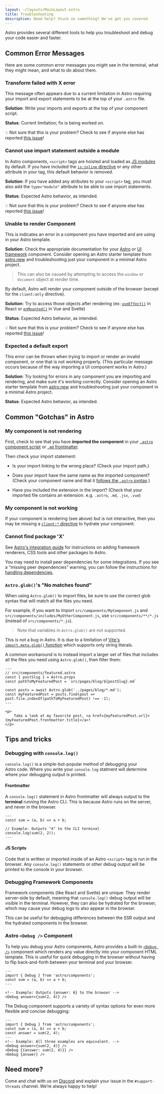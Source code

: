 ```yaml
---
layout: ~/layouts/MainLayout.astro
title: Troubleshooting
description: Need help? Stuck on something? We've got you covered.
---
```


Astro provides several different tools to help you troubleshoot and debug your code easier and faster.

## Common Error Messages

Here are some common error messages you might see in the terminal, what they might mean, and what to do about them.

### Transform failed with X error

This message often appears due to a current limitation in Astro requiring your import and export statements to be at the top of your `.astro` file.

**Solution**: Write your imports and exports at the top of your component script.

**Status**: Current limitation; fix is being worked on.

💡 Not sure that this is your problem? Check to see if anyone else has reported [this issue](https://github.com/withastro/astro/issues?q=is%3Aissue+is%3Aopen+Transform+failed+with+*+error)!

### Cannot use import statement outside a module

In Astro components, `<script>` tags are hoisted and loaded as [JS modules](https://developer.mozilla.org/en-US/docs/Web/JavaScript/Guide/Modules) by default. If you have included the [`is:inline` directive](/en/reference/directives-reference/#isinline) or any other attribute in your tag, this default behavior is removed.

**Solution**: If you have added any atributes to your `<script>` tag, you must also add the `type="module"` attribute to be able to use import statements.

**Status**: Expected Astro behavior, as intended.

💡 Not sure that this is your problem? Check to see if anyone else has reported [this issue](https://github.com/withastro/astro/issues?q=is%3Aissue+is%3Aopen+Cannot+use+import+statement)!

### Unable to render Component

This is indicates an error in a component you have imported and are using in your Astro template. 

**Solution**: Check the appropriate documentation for your [Astro](/en/core-concepts/astro-components/) or [UI framework](/en/core-concepts/framework-components/) component. Consider opening an Astro starter template from [astro.new](https://astro.new) and troubleshooting just your component in a minimal Astro project. 

> This can also be caused by attempting to access the `window` or `document` object at render time. 
 
By default, Astro will render your component outside of the browser (except for the `client:only` directive). 

**Solution**: Try to access those objects after rendering (ex: [`useEffect()`](https://reactjs.org/docs/hooks-reference.html#useeffect) in React or [`onMounted()`](https://vuejs.org/api/composition-api-lifecycle.html#onmounted) in Vue and Svelte)

**Status**: Expected Astro behavior, as intended.

💡 Not sure that this is your problem? Check to see if anyone else has reported [this issue](https://github.com/withastro/astro/issues?q=is%3Aissue+is%3Aopen+Unable+to+render+Component)!


### Expected a default export

This error can be thrown when trying to import or render an invalid component, or one that is not working properly. (This particular message occurs because of the way importing a UI component works in Astro.)

**Solution**: Try looking for errors in any component you are importing and rendering, and make sure it's working correctly. Consider opening an Astro starter template from [astro.new](https://astro.new) and troubleshooting just your component in a minimal Astro project. 

**Status**: Expected Astro behavior, as intended.

## Common "Gotchas" in Astro

### My component is not rendering

First, check to see that you have **imported the component** in your [`.astro` component script](/en/core-concepts/astro-components/#the-component-script) or [`.md` frontmatter](/en/guides/markdown-content/#using-components-in-markdown).

Then check your import statement:

- Is your import linking to the wrong place? (Check your import path.)

- Does your import have the same name as the imported component? (Check your component name and that it [follows the `.astro` syntax](/en/comparing-astro-vs-other-tools/#astro-vs-jsx).)

- Have you included the extension in the import? (Check that your imported file contains an extension. e.g. `.astro`, `.md`, `.jsx`, `.vue`)

### My component is not working

If your component is rendering (see above) but is not interactive, then you may be missing a [`client:*` directive](/en/reference/directives-reference/#client-directives) to hydrate your component.

### Cannot find package 'X'

See [Astro's integration guide](/en/guides/integrations-guide/) for instructions on adding framework renderers, CSS tools and other packages to Astro.

You may need to install peer dependencies for some integrations. If you see a “missing peer dependencies” warning, you can follow the instructions for  [handling dependencies](/en/guides/integrations-guide/#handling-integration-dependencies).

### `Astro.glob()`'s "No matches found"

When using `Astro.glob()` to import files, be sure to use the correct glob syntax that will match all the files you need. 

For example, if you want to import `src/components/MyComponent.js` and `src/components/includes/MyOtherComponent.js`, use `src/components/**/*.js` (instead of `src/components/*.js`).

> Note that variables in `Astro.glob()` are not supported. 

This is not a bug in Astro. It is due to a limitation of [Vite's `import.meta.glob()` function](https://vitejs.dev/guide/features.html#glob-import) which supports only string literals.

A common workaround is to instead import a larger set of files that includes all the files you need using `Astro.glob()`, then filter them:

```astro
---
// src/components/featured.astro
const { postSlug } = Astro.props
const pathToMyFeaturedPost = `src/pages/blog/${postSlug}.md`

const posts = await Astro.glob('../pages/blog/*.md');
const myFeaturedPost = posts.find(post => post.file.indexOf(pathToMyFeaturedPost) !== -1);
---

<p>
    Take a look at my favorite post, <a href={myFeaturedPost.url}>{myFeaturedPost.frontmatter.title}</a>!
</p>
```

## Tips and tricks

### Debugging with `console.log()`

`console.log()` is a simple-but-popular method of debugging your Astro code. Where you write your `console.log` statment will determine where your debugging output is printed.

#### Frontmatter

A `console.log()` statement in Astro frontmatter will always output to the **terminal** running the Astro CLI. This is because Astro runs on the server, and never in the browser.

```astro
---
const sum = (a, b) => a + b;

// Example: Outputs "4" to the CLI terminal
console.log(sum(2, 2));
---
```

#### JS Scripts

Code that is written or imported inside of an Astro `<script>` tag is run in the browser. Any `console.log()` statements or other debug output will be  printed to the console in your browser.

### Debugging Framework Components

Framework components (like React and Svelte) are unique: They render server-side by default, meaning that `console.log()` debug output will be visible in the terminal. However, they can also be hydrated for the browser, which may cause your debug logs to also appear in the browser.

This can be useful for debugging differences between the SSR output and the hydrated components in the browser.

### Astro `<Debug />` Component

To help you debug your Astro components, Astro provides a built-in [`<Debug />`](/en/reference/api-reference/#debug-) component which renders any value directly into your component HTML template. This is useful for quick debugging in the browser without having to flip back-and-forth between your terminal and your browser.

```astro
---
import { Debug } from 'astro/components';
const sum = (a, b) => a + b;
---

<!-- Example: Outputs {answer: 6} to the browser -->
<Debug answer={sum(2, 4)} />
```

The Debug component supports a variety of syntax options for even more flexible and concise debugging:

```astro
---
import { Debug } from 'astro/components';
const sum = (a, b) => a + b;
const answer = sum(2, 4);
---
<!-- Example: All three examples are equivalent. -->
<Debug answer={sum(2, 4)} />
<Debug {{answer: sum(2, 4)}} />
<Debug {answer} />
```

## Need more?

Come and chat with us on [Discord](https://astro.build/chat) and explain your issue in the `#support-threads` channel. We’re always happy to help!
